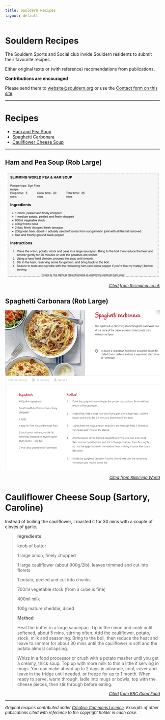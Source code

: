 ```yaml
---
title: Souldern Recipes	
layout: default
---
```


# Souldern Recipes

The Souldern Sports and Social club invide Souldern residents to
submit their favourite  recipes.

Either original texts or (with
reference) recomendations from publications.

**Contributions are encouraged**

Please send them to
  [website@souldern.org](mailto::webstite@souldern.org)
  or use the
  [Contact form on this site](/home/contact-website)

---

# Recipes

 * [Ham and Pea Soup](#ham-and-pea-soup-rob-large)
 * [Spaghetti Carbonara](#spaghetti-carbonara-rob-large)
 * [Cauliflower Cheese Soup](#cauliflower-cheese-soup-sartory-caroline)


---

## Ham and Pea Soup (Rob Large)

![soup](pea-ham-soup.jpg)

<div style="text-align: right;font-size:small;font-style: italic">
<a href="https://thismama.co.uk/slimming-world-pea-ham-soup">Cited from thismama.co.uk</a>
</div>

## Spaghetti Carbonara (Rob Large)

![spaghetti](spaghetti-carbonara.jpg)

<div style="text-align: right;font-size:small;font-style: italic">
<a
href="https://www.slimmingworld.co.uk/recipes/spaghetti-carbonara">Cited
from Slimming World</a>
</div>



# Cauliflower Cheese Soup (Sartory, Caroline)

Instead of boiling the cauliflower, I roasted it for 30 mins with a
couple of cloves of garlic.

>   **Ingredients**
>
>    knob of butter
>
>    1 large onion, finely chopped
>    
>    1 large cauliflower (about 900g/2lb), leaves trimmed and cut into florets
>    
>    1 potato, peeled and cut into chunks
>    
>    700ml vegetable stock (from a cube is fine)
>
>    400ml milk
>
>    100g mature cheddar, diced
>
>    **Method**
>
>    Heat the butter in a large saucepan. Tip in the onion and cook
>    until softened, about 5 mins, stirring often. Add the cauliflower,
>    potato, stock, milk and seasoning. Bring to the boil, then reduce
>    the heat and leave to simmer for about 30 mins until the
>    cauliflower is soft and the potato almost collapsing.
>
>    Whizz in a food processor or crush with a potato masher until you
>    get a creamy, thick soup. Top up with more milk to thin a little
>    if serving in mugs. You can make ahead up to 2 days in advance,
>    cool, cover and leave in the fridge until needed, or freeze for up
>    to 1 month. When ready to serve, warm through, ladle into mugs or
>    bowls, top with the cheese pieces, then stir through before
>    eating.
>    

<div style="text-align: right;font-size:small;font-style: italic">
<a
href="https://www.bbcgoodfood.com/recipes/cauliflower-cheese-soup">Cited
from BBC Good Food</a>
</div>

---

<div style="font-size:small;font-style: italic">
Original recipies contributed under <a
href="https://www.souldern.org/home/about#TOC-Licence">Creative
Commons Licence</a>, Excerpts of other publications cited with
reference to the copyright holder in each case.
</div>

